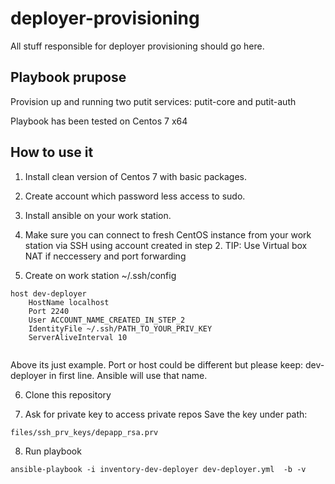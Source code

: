 # deployer-provisioning
All stuff responsible for deployer provisioning should go here. 

## Playbook prupose
Provision up and running two putit services: putit-core and putit-auth 

Playbook has been tested on Centos 7 x64 

## How to use it
1. Install clean version of Centos 7 with basic packages. 

2. Create account which password less access to sudo. 

3. Install ansible on your work station. 

4. Make sure you can connect to fresh CentOS instance from your work station via SSH using account created in step 2. 
TIP: Use Virtual box NAT if neccessery and port forwarding 

5. Create on work station ~/.ssh/config 

```
host dev-deployer
    HostName localhost
    Port 2240
    User ACCOUNT_NAME_CREATED_IN_STEP_2
    IdentityFile ~/.ssh/PATH_TO_YOUR_PRIV_KEY
    ServerAliveInterval 10
   
```
Above its just example. Port or host could be different but please keep: dev-deployer in first line. Ansible will use that name. 

6. Clone this repository 

7. Ask for private key to access private repos
Save the key under path: 

```
files/ssh_prv_keys/depapp_rsa.prv
```

8. Run playbook
```
ansible-playbook -i inventory-dev-deployer dev-deployer.yml  -b -v
```
